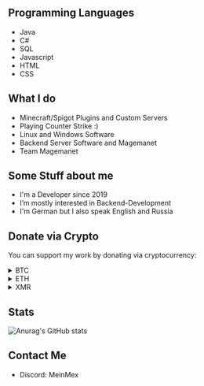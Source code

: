 ## Programming Languages
- Java
- C#
- SQL
- Javascript
- HTML
- CSS


## What I do
- Minecraft/Spigot Plugins and Custom Servers
- Playing Counter Strike :)
- Linux and Windows Software
- Backend Server Software and Magemanet
- Team Magemanet

## Some Stuff about me
- I'm a Developer since 2019
- I’m mostly interested in Backend-Development
- I'm German but I also speak English and Russia

## Donate via Crypto

You can support my work by donating via cryptocurrency:

<details>
<summary>BTC</summary>
  
> Nope

</details>
<details>
<summary>ETH</summary>
  
> Nope

</details>
<details>
<summary>XMR</summary>
  
> Nope

</details>

## Stats

![Anurag's GitHub stats](https://github-readme-stats.vercel.app/api?username=MeinMex&show_icons=true&theme=transparent)

## Contact Me

- Discord: MeinMex

